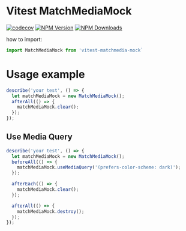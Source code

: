 # Vitest MatchMediaMock

[![codecov](https://codecov.io/gh/nggepe/vitest-matchmedia-mock/graph/badge.svg?token=UEZOJ9PAYZ)](https://codecov.io/gh/nggepe/vitest-matchmedia-mock)
[![NPM Version][npm-version-image]][npm-url]
[![NPM Downloads][npm-downloads-image]][npm-downloads-url]

how to import:

```typescript
import MatchMediaMock from 'vitest-matchmedia-mock`
```

# Usage example

```typescript
describe('your test', () => {
  let matchMediaMock = new MatchMediaMock();
  afterAll(() => {
    matchMediaMock.clear();
  });
});
```

## Use Media Query

```typescript
describe('your test', () => {
  let matchMediaMock = new MatchMediaMock();
  beforeAll(() => {
    matchMediaMock.useMediaQuery('(prefers-color-scheme: dark)');
  });

  afterEach(() => {
    matchMediaMock.clear();
  });

  afterAll(() => {
    matchMediaMock.destroy();
  });
});
```
[npm-downloads-url]: https://npmcharts.com/compare/vitest-matchmedia-mock?minimal=true
[npm-downloads-image]: https://badgen.net/npm/dm/vitest-matchmedia-mock
[npm-version-image]: https://badgen.net/npm/v/vitest-matchmedia-mock
[npm-url]: https://npmjs.org/package/vitest-matchmedia-mock
